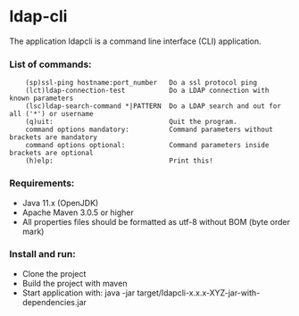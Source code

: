 # ldap-cli

The application ldapcli is a command line interface (CLI) application.

###  List of commands:

        (sp)ssl-ping hostname:port_number   Do a ssl protocol ping
        (lct)ldap-connection-test           Do a LDAP connection with known parameters
        (lsc)ldap-search-command *|PATTERN  Do a LDAP search and out for all ('*') or username
        (q)uit:                             Quit the program.
        command options mandatory:          Command parameters without brackets are mandatory
        command options optional:           Command parameters inside brackets are optional
        (h)elp:                             Print this!

### Requirements:

- Java 11.x (OpenJDK)
- Apache Maven 3.0.5 or higher
- All properties files should be formatted as utf-8 without BOM (byte order mark)

###  Install and run:

- Clone the project
- Build the project with maven
- Start application with: java -jar target/ldapcli-x.x.x-XYZ-jar-with-dependencies.jar
